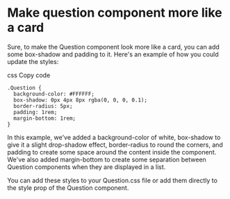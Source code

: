 # Make question component more like a card

Sure, to make the Question component look more like a card, you can add some box-shadow and padding to it. Here's an example of how you could update the styles:

css
Copy code

```
.Question {
  background-color: #FFFFFF;
  box-shadow: 0px 4px 8px rgba(0, 0, 0, 0.1);
  border-radius: 5px;
  padding: 1rem;
  margin-bottom: 1rem;
}
```

In this example, we've added a background-color of white, box-shadow to give it a slight drop-shadow effect, border-radius to round the corners, and padding to create some space around the content inside the component. We've also added margin-bottom to create some separation between Question components when they are displayed in a list.

You can add these styles to your Question.css file or add them directly to the style prop of the Question component.
